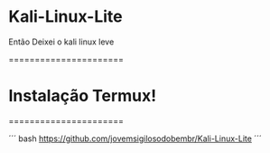 # Kali-Linux-Lite
 
Então Deixei o kali linux leve


======================
# Instalação Termux!
======================

´´´
bash https://github.com/jovemsigilosodobembr/Kali-Linux-Lite
´´´
